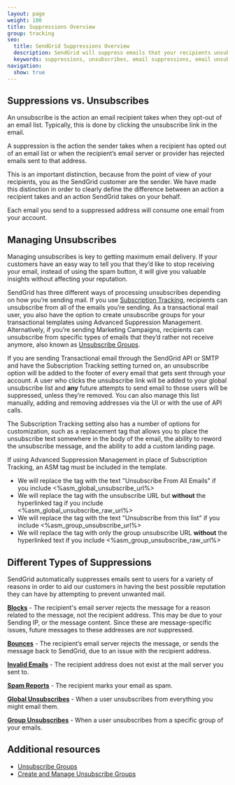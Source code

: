 ```yaml
---
layout: page
weight: 100
title: Suppressions Overview
group: tracking
seo:
  title: SendGrid Suppressions Overview
  description: SendGrid will suppress emails that your recipients unsubscribe from or that recipient email servers reject.
  keywords: suppressions, unsubscribes, email suppressions, email unsubscribes
navigation:
  show: true
---
```


## 	Suppressions vs. Unsubscribes

An unsubscribe is the action an email recipient takes when they opt-out of an email list. Typically, this is done by clicking the unsubscribe link in the email.

A suppression is the action the sender takes when a recipient has opted out of an email list or when the recipient’s email server or provider has rejected emails sent to that address.

This is an important distinction, because from the point of view of your recipients, you as the SendGrid customer are the sender. We have made this distinction in order to clearly define the difference between an action a recipient takes and an action SendGrid takes on your behalf.


<call-out type="warning">

Each email you send to a suppressed address will consume one email from your account.

</call-out>

## 	Managing Unsubscribes

Managing unsubscribes is key to getting maximum email delivery. If your customers have an easy way to tell you that they’d like to stop receiving your email, instead of using the spam button, it will give you valuable insights without affecting your reputation.

SendGrid has three different ways of processing unsubscribes depending on how you’re sending mail. If you use [Subscription Tracking]({{root_url}}/ui/sending-email/subscription-tracking/), recipients can unsubscribe from all of the emails you’re sending. As a transactional mail user, you also have the option to create unsubscribe groups for your transactional templates using Advanced Suppression Management. Alternatively, if you’re sending Marketing Campaigns, recipients can unsubscribe from specific types of emails that they’d rather not receive anymore, also known as [Unsubscribe Groups]({{root_url}}/ui/sending-email/unsubscribe-groups/).

If you are sending Transactional email through the SendGrid API or SMTP and have the Subscription Tracking setting turned on, an unsubscribe option will be added to the footer of every email that gets sent through your account. A user who clicks the unsubscribe link will be added to your global unsubscribe list and **any** future attempts to send email to those users will be suppressed, unless they’re removed. You can also manage this list manually, adding and removing addresses via the UI or with the use of API calls.

The Subscription Tracking setting also has a number of options for customization, such as a replacement tag that allows you to place the unsubscribe text somewhere in the body of the email, the ability to reword the unsubscribe message, and the ability to add a custom landing page.

If using Advanced Suppression Management in place of Subscription Tracking, an ASM tag must be included in the template. 
 - We will replace the tag with the text "Unsubscribe From All Emails" if you include <%asm_global_unsubscribe_url%>
 - We will replace the tag with the unsubscribe URL but **without** the hyperlinked tag if you include   
   <%asm_global_unsubscribe_raw_url%>
 - We will replace the tag with the text "Unsubscribe from this list" if you include <%asm_group_unsubscribe_url%>
 - We will replace the tag with only the group unsubscribe URL **without** the hyperlinked text if you include 
   <%asm_group_unsubscribe_raw_url%>

## 	Different Types of Suppressions

SendGrid automatically suppresses emails sent to users for a variety of reasons in order to aid our customers in having the best possible reputation they can have by attempting to prevent unwanted mail.

**[Blocks]({{root_url}}/ui/sending-email/blocks/)** - The recipient's email server rejects the message for a reason related to the message, not the recipient address. This may be due to your Sending IP, or the message content. Since these are message-specific issues, future messages to these addresses are *not* suppressed.

**[Bounces]({{root_url}}/ui/sending-email/bounces/)** - The recipient’s email server rejects the message, or sends the message back to SendGrid, due to an issue with the recipient address.

**[Invalid Emails]({{root_url}}/ui/sending-email/invalid-emails/)** - The recipient address does not exist at the mail server you sent to.

**[Spam Reports]({{root_url}}/glossary/spam-reports/)** -  The recipient marks your email as spam.

**[Global Unsubscribes]({{root_url}}/ui/sending-email/global-unsubscribes/)** - When a user unsubscribes from everything you might email them.

**[Group Unsubscribes]({{root_url}}/ui/sending-email/group-unsubscribes/)** - When a user unsubscribes from a specific group of your emails.


## 	Additional resources

- [Unsubscribe Groups]({{root_url}}/ui/sending-email/unsubscribe-groups/)
- [Create and Manage Unsubscribe Groups]({{root_url}}/ui/sending-email/create-and-manage-unsubscribe-groups/)
